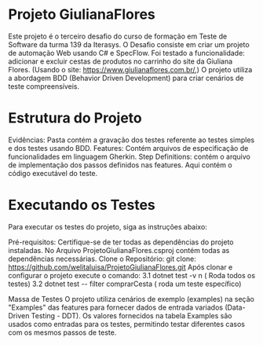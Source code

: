 # Projeto GiulianaFlores

Este projeto é o terceiro desafio do curso de formação em Teste de Software da turma 139 da Iterasys.
O Desafio consiste em criar um projeto de automação Web usando C# e SpecFlow.
Foi testado a funcionalidade: adicionar e excluir cestas de produtos no carrinho do site da Giuliana Flores. (Usando o site: https://www.giulianaflores.com.br/,) O projeto utiliza a abordagem BDD (Behavior Driven Development) para criar cenários de teste compreensíveis.

# Estrutura do Projeto
 Evidências: Pasta contém a gravação dos testes referente ao testes simples e dos testes usando BDD. 
Features: Contém arquivos de especificação de funcionalidades em linguagem Gherkin.
 Step Definitions: contém o arquivo de implementação dos passos definidos nas features. Aqui contém o código executável do teste. 

# Executando os Testes

Para executar os testes do projeto, siga as instruções abaixo:

Pré-requisitos:
Certifique-se de ter todas as dependências do projeto instaladas. No Arquivo ProjetoGiulianaFlores.csproj contém todas as dependências necessárias.
Clone o Repositório:  git clone: https://github.com/welitaluisa/ProjetoGiulianaFlores.git
Após clonar e configurar o projeto execute o comando:
    3.1 dotnet test -v n ( Roda todos os testes)
    3.2 dotnet test -- filter comprarCesta ( roda um teste específico)

Massa de Testes
O projeto utiliza cenários de exemplo (examples) na seção "Examples" das features para fornecer dados de entrada variados (Data-Driven Testing - DDT). Os valores fornecidos na tabela Examples são usados como entradas para os testes, permitindo testar diferentes casos com os mesmos passos de teste.
